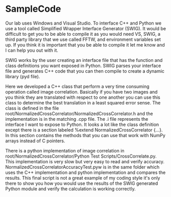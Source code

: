 # SampleCode
Our lab uses Windows and Visual Studio. To interface C++ and Python we use a tool called Simplified Wrapper Interface Generator (SWIG). It would be difficult to get you to be able to compile it as you would need VS, SWIG, a third party library that we use called FFTW, and environment variables set up. If you think it is important that you be able to compile it let me know and I can help you out with it.

SWIG works by the user creating an interface file that has the function and class definitions you want exposed in Python. SWIG parses your interface file and generates C++ code that you can then compile to create a dynamic library (pyd file). 

Here we developed a C++ class that perform a very time consuming operation called image correlation. Basically if you have two images and you think they are translated with respect to one another you can use this class to determine the best translation in a least squared error sense. The class is defined in the file root/NormalizedCrossCorrelator/NormalizedCrossCorrelator.h and the implementation is in the matching .cpp file. The .i file represents the interface I want to expose to Python. It looks a lot like the class definition except there is a section labeled %extend NormalizedCrossCorrelator {...}. In this section contains the methods that you can use that work with NumPy arrays instead of C pointers. 

There is a python implementation of image correlation in root/NormalizedCrossCorrelator/Python Test Scripts/CrossCorrelate.py. This implementation is very slow but very easy to read and verify accuracy. NormalizedCrossCorrelatorAccuracyTest.pyw is in the same folder which uses the C++ implementation and python implementation and compares the results. This final script is not a great example of my coding style it's only there to show you how you would use the results of the SWIG generated Python module and verify the calculation is working correctly.